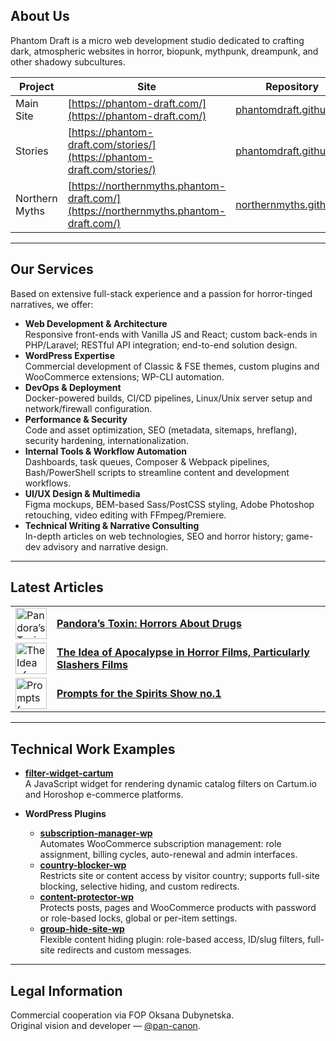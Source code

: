 ## About Us

Phantom Draft is a micro web development studio dedicated to crafting dark, atmospheric websites in horror, biopunk, mythpunk, dreampunk, and other shadowy subcultures.

| Project         | Site                                                                         | Repository                                                                                     |
|-----------------|------------------------------------------------------------------------------|------------------------------------------------------------------------------------------------|
| Main Site       | [https://phantom-draft.com/](https://phantom-draft.com/)                     | [phantomdraft.github.io](https://github.com/PhantomDraft/phantomdraft.github.io)               |
| Stories         | [https://phantom-draft.com/stories/](https://phantom-draft.com/stories/)     | [phantomdraft.github.io](https://github.com/PhantomDraft/phantomdraft.github.io)               |
| Northern Myths  | [https://northernmyths.phantom-draft.com/](https://northernmyths.phantom-draft.com/) | [northernmyths.github.io](https://github.com/PhantomDraft/northernmyths.github.io)             |

---

## Our Services

Based on extensive full-stack experience and a passion for horror-tinged narratives, we offer:

- **Web Development & Architecture**  
  Responsive front-ends with Vanilla JS and React; custom back-ends in PHP/Laravel; RESTful API integration; end-to-end solution design.  
- **WordPress Expertise**  
  Commercial development of Classic & FSE themes, custom plugins and WooCommerce extensions; WP-CLI automation.  
- **DevOps & Deployment**  
  Docker-powered builds, CI/CD pipelines, Linux/Unix server setup and network/firewall configuration.  
- **Performance & Security**  
  Code and asset optimization, SEO (metadata, sitemaps, hreflang), security hardening, internationalization.  
- **Internal Tools & Workflow Automation**  
  Dashboards, task queues, Composer & Webpack pipelines, Bash/PowerShell scripts to streamline content and development workflows.  
- **UI/UX Design & Multimedia**  
  Figma mockups, BEM-based Sass/PostCSS styling, Adobe Photoshop retouching, video editing with FFmpeg/Premiere.  
- **Technical Writing & Narrative Consulting**  
  In-depth articles on web technologies, SEO and horror history; game-dev advisory and narrative design.  

---

## Latest Articles

|  |  |
|---|---|
| [<img src="https://phantom-draft.com/images/articles/horror-about-drugs/cover.webp" alt="Pandora’s Toxin" width="50" height="50" />](https://phantom-draft.com/articles/pandoras-toxin/) | [**Pandora’s Toxin: Horrors About Drugs**](https://phantom-draft.com/articles/pandoras-toxin/) |
| [<img src="https://phantom-draft.com/images/articles/the-idea-of-apocalypse-in-horror-films-particularly-slashers-films/cover.webp" alt="The Idea of Apocalypse" width="50" height="50" />](https://phantom-draft.com/articles/the-idea-of-apocalypse-in-horror-films-particularly-slashers-films/) | [**The Idea of Apocalypse in Horror Films, Particularly Slashers Films**](https://phantom-draft.com/articles/the-idea-of-apocalypse-in-horror-films-particularly-slashers-films/) |
| [<img src="https://phantom-draft.com/images/stories/No.1/splash-page/cover.webp" alt="Prompts for the Spirits Show no.1" width="50" height="50" />](https://phantom-draft.com/articles/prompts-and-references-for-the-first-episode-of-the-spirits-show/) | [**Prompts for the Spirits Show no.1**](https://phantom-draft.com/articles/prompts-and-references-for-the-first-episode-of-the-spirits-show/) |

---

## Technical Work Examples

- **[filter-widget-cartum](https://github.com/PhantomDraft/filter-widget-cartum)**  
  A JavaScript widget for rendering dynamic catalog filters on Cartum.io and Horoshop e-commerce platforms.

- **WordPress Plugins**  
  - **[subscription-manager-wp](https://github.com/PhantomDraft/subscription-manager-wp)**  
    Automates WooCommerce subscription management: role assignment, billing cycles, auto-renewal and admin interfaces.  
  - **[country-blocker-wp](https://github.com/PhantomDraft/country-blocker-wp)**  
    Restricts site or content access by visitor country; supports full-site blocking, selective hiding, and custom redirects.  
  - **[content-protector-wp](https://github.com/PhantomDraft/content-protector-wp)**  
    Protects posts, pages and WooCommerce products with password or role-based locks, global or per-item settings.  
  - **[group-hide-site-wp](https://github.com/PhantomDraft/group-hide-site-wp)**  
    Flexible content hiding plugin: role-based access, ID/slug filters, full-site redirects and custom messages.

---

## Legal Information

Commercial cooperation via FOP Oksana Dubynetska.  
Original vision and developer — [@pan-canon](https://github.com/pan-canon).  
